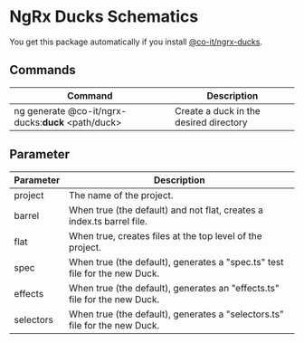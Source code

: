 # NgRx Ducks Schematics

You get this package automatically if you install [@co-it/ngrx-ducks](https://www.npmjs.com/package/@co-it/ngrx-ducks).

## Commands

| Command                                                                      | Description                            |
| ---------------------------------------------------------------------------- | -------------------------------------- |
| ng generate @co-it/ngrx-ducks:**duck** <path/duck> | Create a duck in the desired directory |

## Parameter

| Parameter                                                                      | Description                            |
| ---------------------------------------------------------------------------- | -------------------------------------- |
| project | The name of the project. |
| barrel | When true (the default) and not flat, creates a index.ts barrel file. |
| flat | When true, creates files at the top level of the project. |
| spec | When true (the default), generates a \"spec.ts\" test file for the new Duck. |
| effects | When true (the default), generates an \"effects.ts\" file for the new Duck. |
| selectors | When true (the default), generates a \"selectors.ts\" file for the new Duck. |
